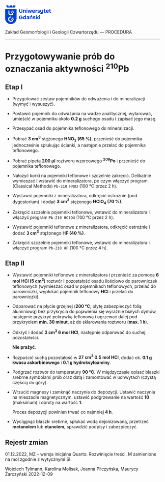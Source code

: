 
<div fig-alt="Logo: Uniwersytet Gdański" fig-align="left">

[<img src="images/log-ug_pl.png" width="150" />](https://geomorfologia.ug.edu.pl)

</div>

Zakład Geomorfologii i Geologii Czwartorzędu — PROCEDURA

------------------------------------------------------------------------

# Przygotowywanie prób do oznaczania aktywności <sup>210</sup>Pb

## Etap I

- Przygotować zestaw pojemników do odważenia i do mineralizacji (wymyć i
  wysuszyć).

- Postawić pojemnik do odważania na wadze analitycznej, wytarować,
  umieścić w pojemniku około **0.2 g** suchego osadu i zapisać jego
  masę.

- Przesypać osad do pojemnika teflonowego do mineralizacji.

- Pobrać **3 cm<sup>3</sup>** stężonego **HNO<sub>3</sub> (65 %)**,
  przenieść do pojemnika jednocześnie spłukując ścianki, a następnie
  przelać do pojemnika teflonowego.

- Pobrać pipetą **200 µl** roztworu wzorcowego <sup>**209**</sup>**Po**
  i przenieść do pojemnika teflonowego.

- Nałożyć korki na pojemniki teflonowe i szczelnie zakręcić. Delikatnie
  wymieszać i wstawić do mineralizatora, po czym włączyć program
  (Classical Methods) `Pb-210 HNO3` (100 °C przez 2 h).

- Wystawić pojemniki z mineralizatora, odkręcić ostrożnie (pod
  dygestorium) i dodać **3 cm<sup>3</sup>** stężonego **HClO<sub>4</sub>
  (70 %)**.

- Zakręcić szczelnie pojemniki teflonowe, wstawić do mineralizatora i
  włączyć program `Pb-210 HClO4` (100 °C przez 2 h).

- Wystawić pojemniki teflonowe z mineralizatora, odkręcić ostrożnie i
  dodać **3 cm<sup>3</sup>** stężonego **HF (40 %)**.

- Zakręcić szczelnie pojemniki teflonowe, wstawić do mineralizatora i
  włączyć program `Pb-210 HF` (100 °C przez 4 h).

## Etap II

- Wystawić pojemniki teflonowe z mineralizatora i przenieść za pomocą
  **6 mol HCl (5 cm<sup>3</sup>)** roztwór i pozostałość osadu ilościowo
  do parowniczek teflonowych (wymieszać osad w pojemnikach teflonowych,
  przelać do parowniczki, wypłukać pojemnik teflonowy **HCl** i przelać
  do parowniczki).

- Odparować na płycie grzejnej (**200 °C**, płytę zabezpieczyć folią
  aluminiową) bez przykrycia do pojawienia się wyraźnie białych dymów,
  następnie przykryć pokrywką teflonową i ogrzewać dalej pod przykryciem
  **min. 30 minut**, aż do sklarowania roztworu (**max. 1 h**).

- Odkryć i dodać **3 cm<sup>3</sup> 6 mol HCl**, następnie odparować do
  suchej pozostałości.

  **Nie prażyć**.

- Rozpuścić suchą pozostałość w **27 cm<sup>3</sup> 0.5 mol HCl**, dodać
  ok. **0.1 g kwasu askorbinowego** i **0.1 g hydroksyloaminy**.

- Podgrzać roztwór do temperatury **90 °C**. W międzyczasie opisać
  blaszki srebrne symbolami prób oraz datą i zamontować w uchwytach
  (czystą częścią do góry).

- Wrzucić magnesy i zamknąć naczynia do depozycji. Ustawić naczynia na
  mieszadle magnetycznym, ustawić podgrzewanie na wartość **10**
  (maksimum) i obroty na wartość **1**.

  Proces depozycji powinien trwać co najmniej **4 h**.

- Wyciągnąć blaszki srebrne, spłukać wodą dejonizowaną, przetrzeć
  **metanolem** lub **etanolem**, sprawdzić podpisy i zabezpieczyć.

## Rejestr zmian

01.12.2022, MZ – wersja inicjalna Quarto. Rozwinięcie treści. M
zamienione na mol zgodnie z wytycznymi SI.

Wojciech Tylmann, Karolina Molisak, Joanna Piłczyńska, Maurycy
Żarczyński 2022-12-09
